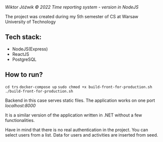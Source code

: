 *Wiktor Jóźwik &copy; 2022 Time reporting system - version in NodeJS*

The project was created during my 5th semester of CS at Warsaw University of Technology
## Tech stack:
- NodeJS(Express)
- ReactJS
- PostgreSQL

## How to run?
`cd trs`
`docker-compose up`
`sudo chmod +x build-front-for-production.sh`
`./build-front-for-production.sh`

Backend in this case serves static files. The application works on one port *localhost:8000*

It is a similar version of the application written in .NET without a few functionalities.

Have in mind that there is no real authentication in the project. You can select users from a list. Data for users and activities are inserted from seed.
